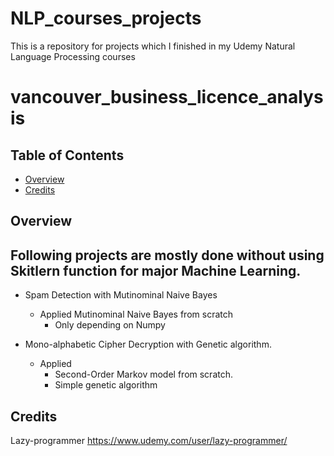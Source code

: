 # NLP_courses_projects
This is a repository for projects which I finished in my Udemy Natural Language Processing courses



# vancouver_business_licence_analysis

## Table of Contents

- [Overview](#Overview)  
- [Credits](#Credits)  


## Overview 

## Following projects are mostly done without using Skitlern function for major Machine Learning.


- Spam Detection with Mutinominal Naive Bayes 
  - Applied Mutinominal Naive Bayes from scratch 
    - Only depending on Numpy
    
- Mono-alphabetic Cipher Decryption with Genetic algorithm.
  - Applied 
    - Second-Order Markov model from scratch.
    - Simple genetic algorithm
  


## Credits

Lazy-programmer https://www.udemy.com/user/lazy-programmer/

